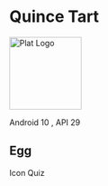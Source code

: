 # Quince Tart

<img alt="Plat Logo" height="128" src="https://upload.wikimedia.org/wikipedia/commons/1/1e/Android_10_logo.svg"/>

Android 10 , API 29

## Egg

Icon Quiz
